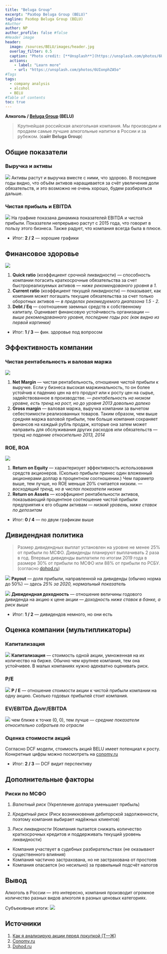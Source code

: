 ```yaml
---
title: "Beluga Group"
excerpt: "Разбор Beluga Group (BELU)"
tagline: Разбор Beluga Group (BELU)
#Author
author: NP
author_profile: false #false
#Header image
header:
  image: /sources/BELU/images/header.jpg
  overlay_filter: 0.5
  caption: "Photo credit: [**Unsplash**](https://unsplash.com/photos/6UIonphZA5o)"
  actions:
    - label: "Learn more"
    - url: "https://unsplash.com/photos/6UIonphZA5o"
#Tags
tags:
  - company analysis
  - alcohol
  - BELU
#Table of contents
toc: true
---
```


**Алкоголь / [Beluga Group](https://belugagroup.ru) (BELU)**

> Крупнейшая российская алкогольная компания.
Мы производим и продаем самые лучшие алкогольные напитки в России и за рубежом. (**сайт Beluga Group**)


## Общие показатели

### Выручка и активы

![](../sources/BELU/images/1_assets.png)
Активы растут и выручка вместе с ними, что здорово. 
В последние годы видно, что объём активов наращивается за счёт увеличения доли обязательств, и это возможно не очень хорошо, будем разбираться дальше.

### Чистая прибыль и EBITDA
![](../sources/BELU/images/2_net_profit.png)
На графике показана динамика показателей EBITDA и чистой прибыли. 
Показатели непрерывно растут с 2015 года, что говорит в пользу этого бизнеса.
Также радует, что компания всегда была в плюсе.

* Итог: **2 / 2** — хорошие графики

## Финансовое здоровье
![](../sources/BELU/images/3_fin_health.png)
1. **Quick ratio** (коэффициент срочной ликвидности) — cпособность компании погасить краткосрочные обязательства за счет быстрореализуемых активов — *ниже рекомендованого уровня в 1.*
1. **Current ratio** (коэффициент текущей ликвидности) — показывает, как компания может погашать текущие обязательства за счет только оборотных активов — *в пределах рекомедуемого диапазона 1.5 - 2.*
1. **Debt / Eq** — соотношение заемных средств к собственному капиталу. Оценивает финансовую устойчивость организации — *выше рекомендованного уровня, последние годы рос (как видно из первой картинки)*

* Итог: **1 / 3** — фин. здоровье под вопросом

## Эффективность компании

### Чистая рентабельность и валовая маржа
![](../sources/BELU/images/4_net_margin.png)
1. **Net Margin** — чистая рентабельность, отношение чистой прибыли к выручке. Если у бизнеса высокая маржинальность, то он более устойчив к падению цен на его продукт или к росту цен на сырье, задействованное в производстве. — *рентабельность на низком уровне, есть тренд на рост, но до уровня 2013 довольно далеко*
1. **Gross margin** — валовая маржа, выручка компании за вычетом себестоимости реализованных товаров. Таким образом, чем выше средняя маржа валовой прибыли, тем больше компания сохраняет финансов на каждый рубль продаж, которые она затем может направить для обслуживания других расходов или обязательств — *тренд на падение относительно 2013, 2014*

### ROE, ROA
![](../sources/BELU/images/5_ROE_ROA.png)
1. **Return on Equity** — характеризует эффективность использования средств акционеров. (Сколько прибыли принес один вложенный акционерами доллар в процентном соотношении.) Чем параметр выше, тем лучше, но ROE меньше 20% считается низким. — *восходящий тренд, но в числах показатели низкие*
1. **Return on Assets** — коэффициент рентабельности активов, показывающий процентное соотношение чистой прибыли предприятия к его общим активам — *низкий уровень, ниже ставок по депозитам*

* Итог: **0 / 4** — по двум графикам выше

## Дивидендная политика
> Размер дивидендных выплат установлен на уровне не менее 25% от прибыли по МСФО. Дивиденды планируют выплачивать 2 раза в год. Впервые дивиденды выплатили по итогам 2019 года в размере 30% от прибыли по МСФО или 88% от прибыли по РСБУ. (согласно [dohod.ru](https://www.dohod.ru/ik/analytics/dividend/belu))

![](../sources/BELU/images/6_payout.png)
**Payout** — доля прибыли, направленной на дивиденды (обычно норма до 50%) — *здесь 25% за 2020, нормальный показатель*

![](../sources/BELU/images/7_dividend_share_percent.png)
**Дивидендная доходность** — отношение величины годового дивиденда на акцию к цене акции — *доходность ниже ставок в банке, а риск выше*

* Итог: **1 / 2** — дивидендов немного, но они есть

## Оценка компании (мультипликаторы)

### Капитализация
![](../sources/BELU/images/8_capitalization.png)
**Капитализация** — стоимость одной акции, умноженная на их количество на бирже. Обычно чем крупнее компания, тем она устойчивее. В малых компаниях нужно адекватно оценивать риск.

### P/E
![](../sources/BELU/images/9_PE.png)
**P / E** — отношение стоимости акции к чистой прибыли компании на одну акцию. Сколько годовых прибылей стоит компания.


### EV/EBITDA Долг/EBITDA
![](../sources/BELU/images/10_EV_DEBT_EBITDA.png)
чем ближе к точке (0, 0), тем лучше — *средние показатели относительно собратьев по отрасли*

### Оценка стоимости акций
Согласно DCF модели, стоимость акций BELU имеет потенциал к росту. Конкретные цифры можно посмотреть на [conomy.ru](https://www.conomy.ru/emitent/sinergiya/page-templates/3265/6899)

* Итог: **2 / 3** — DCF видит перспективу 

## Дополнительные факторы

### Риски по МСФО
1. *Валютный риск* 
    (Укрепление доллара уменьшает прибыль)
    
1. *Кредитный риск*
    (Риск возникновения дебиторской задолженности, поэтому компания выбирает надёжных клиентов)
    
1. *Риск ликвидности*
    (Компания пытается снижать количество краткосрочных кредитов и поддерживать текущий уровень ликвидности)
    
* Компания участвует в судебных разбирательствах (не оказывают существенного влияния)
* Компания частично застрахована, но не застрахована от простоев
* Компания опасается (но несильно) за правильный подсчёт налогов

## Вывод
Алкоголь в России — это интересно, компания производит огромное количество разных видов алкоголя в разных ценовых категориях. 

Субъекивные итоги:
![](../sources/BELU/images/11_solve.png)


## Источники
1. [Как я анализирую акции перед покупкой (Т—Ж)](https://journal.tinkoff.ru/analiz-emitenta/)
1. [Conomy.ru](https://www.conomy.ru/emitent/sinergiya)
1. [Dohod.ru](https://www.dohod.ru)